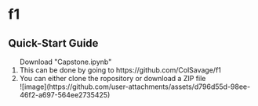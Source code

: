 # f1
## Quick-Start Guide
<ol>
  Download "Capstone.ipynb"
    <li>This can be done by going to https://github.com/ColSavage/f1</li>
    <li>
      You can either clone the ropository or download a ZIP file
      </br>
      ![image](https://github.com/user-attachments/assets/d796d55d-98ee-46f2-a697-564ee2735425)
    </li>
  
</ol>
